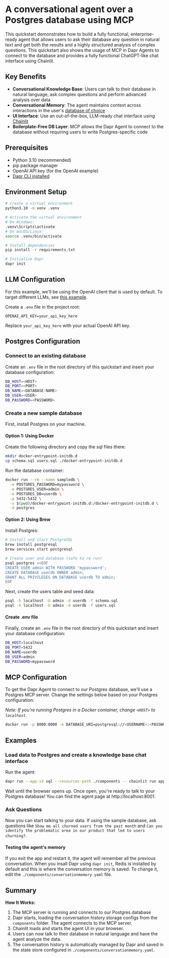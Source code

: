 # A conversational agent over a Postgres database using MCP

This quickstart demonstrates how to build a fully functional, enterprise-ready agent that allows users to ask their database any question in natural text and get both the results and a highly structured analysis of complex questions. This quickstart also shows the usage of MCP in Dapr Agents to connect to the database and provides a fully functional ChatGPT-like chat interface using Chainlit.

## Key Benefits

- **Conversational Knowledge Base**: Users can talk to their database in natural language, ask complex questions and perform advanced analysis over data
- **Conversational Memory**: The agent maintains context across interactions in the user's [database of choice](https://docs.dapr.io/reference/components-reference/supported-state-stores/)
- **UI Interface**: Use an out-of-the-box, LLM-ready chat interface using [Chainlit](https://github.com/Chainlit/chainlit)
- **Boilerplate-Free DB Layer**: MCP allows the Dapr Agent to connect to the database without requiring users to write Postgres-specific code

## Prerequisites

- Python 3.10 (recommended)
- pip package manager
- OpenAI API key (for the OpenAI example)
- [Dapr CLI installed](https://docs.dapr.io/getting-started/install-dapr-cli/)

## Environment Setup

```bash
# Create a virtual environment
python3.10 -m venv .venv

# Activate the virtual environment 
# On Windows:
.venv\Scripts\activate
# On macOS/Linux:
source .venv/bin/activate

# Install dependencies
pip install -r requirements.txt

# Initialize Dapr
dapr init
```

## LLM Configuration

For this example, we'll be using the OpenAI client that is used by default. To target different LLMs, see [this example](../02_llm_call_dapr/README.md).

Create a `.env` file in the project root:

```env
OPENAI_API_KEY=your_api_key_here
```

Replace `your_api_key_here` with your actual OpenAI API key.

## Postgres Configuration

### Connect to an existing database

Create an `.env` file in the root directory of this quickstart and insert your database configuration:

```bash
DB_HOST=<HOST>
DB_PORT=<PORT>
DB_NAME=<DATABASE-NAME>
DB_USER=<USER>
DB_PASSWORD=<PASSWORD>
```

### Create a new sample database

First, install Postgres on your machine.

#### Option 1: Using Docker

Create the following directory and copy the sql files there:

```bash
mkdir docker-entrypoint-initdb.d
cp schema.sql users.sql ./docker-entrypoint-initdb.d
```

Run the database container:

```bash
docker run --rm --name sampledb \
  -e POSTGRES_PASSWORD=mypassword \
  -e POSTGRES_USER=admin \
  -e POSTGRES_DB=userdb \
  -p 5432:5432 \
  -v $(pwd)/docker-entrypoint-initdb.d:/docker-entrypoint-initdb.d \
  -d postgres
```

#### Option 2: Using Brew

Install Postgres:

```bash
# Install and start PostgreSQL
brew install postgresql
brew services start postgresql

# Create user and database (safe to re-run)
psql postgres <<EOF
CREATE USER admin WITH PASSWORD 'mypassword';
CREATE DATABASE userdb OWNER admin;
GRANT ALL PRIVILEGES ON DATABASE userdb TO admin;
EOF
```

Next, create the users table and seed data:

```bash
psql -h localhost -U admin -d userdb -f schema.sql
psql -h localhost -U admin -d userdb -f users.sql
```

#### Create .env file

Finally, create an `.env` file in the root directory of this quickstart and insert your database configuration:

```bash
DB_HOST=localhost
DB_PORT=5432
DB_NAME=userdb
DB_USER=admin
DB_PASSWORD=mypassword
```

## MCP Configuration

To get the Dapr Agent to connect to our Postgres database, we'll use a Postgres MCP server.
Change the settings below based on your Postgres configuration:

*Note: If you're running Postgres in a Docker container, change `<HOST>` to `localhost`.*

```bash
docker run -p 8000:8000 -e DATABASE_URI=postgresql://<USERNAME>:<PASSWORD>@<HOST>:5432/userdb crystaldba/postgres-mcp --access-mode=unrestricted --transport=sse
```

## Examples

### Load data to Postgres and create a knowledge base chat interface

Run the agent:

```bash
dapr run --app-id sql --resources-path ./components -- chainlit run app.py -w --port 8001
```

Wait until the browser opens up. Once open, you're ready to talk to your Postgres database!
You can find the agent page at http://localhost:8001.

### Ask Questions

Now you can start talking to your data. If using the sample database, ask questions like `Show me all churned users from the past month` and `Can you identify the problematic area in our product that led to users churning?`.

#### Testing the agent's memory

If you exit the app and restart it, the agent will remember all the previous conversation. When you insall Dapr using `dapr init`, Redis is installed by default and this is where the conversation memory is saved. To change it, edit the `./components/conversationmemory.yaml` file.

## Summary

**How It Works:**
1. The MCP server is running and connects to our Postgres database
2. Dapr starts, loading the conversation history storage configs from the `components` folder. The agent connects to the MCP server.
3. Chainlit loads and starts the agent UI in your browser.
4. Users can now talk to their database in natural language and have the agent analyze the data.
5. The conversation history is automatically managed by Dapr and saved in the state store configured in `./components/conversationmemory.yaml`.
